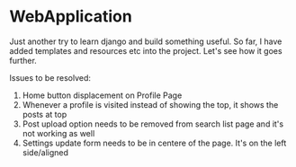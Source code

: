 # WebApplication

Just another try to learn django and build something useful.
So far, I have added templates and resources etc into the project.
Let's see how it goes further.


Issues to be resolved:
1. Home button displacement on Profile Page
2. Whenever a profile is visited instead of showing the top, it shows the posts at top
3. Post upload option needs to be removed from search list page and it's not working as well
4. Settings update form needs to be in centere of the page. It's on the left side/aligned